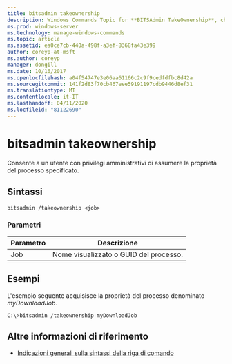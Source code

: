 ```yaml
---
title: bitsadmin takeownership
description: Windows Commands Topic for **BITSAdmin TakeOwnership**, che consente a un utente con privilegi amministrativi di assumere la proprietà del processo specificato.
ms.prod: windows-server
ms.technology: manage-windows-commands
ms.topic: article
ms.assetid: ea0ce7cb-440a-498f-a3ef-8368fa43e399
author: coreyp-at-msft
ms.author: coreyp
manager: dongill
ms.date: 10/16/2017
ms.openlocfilehash: a04f54747e3e06aa61166c2c9f9cedfdfbc8d42a
ms.sourcegitcommit: 141f2d83f70cb467eee59191197cdb9446d8ef31
ms.translationtype: MT
ms.contentlocale: it-IT
ms.lasthandoff: 04/11/2020
ms.locfileid: "81122690"
---
```

# <a name="bitsadmin-takeownership"></a>bitsadmin takeownership

Consente a un utente con privilegi amministrativi di assumere la proprietà del processo specificato.

## <a name="syntax"></a>Sintassi

```
bitsadmin /takeownership <job>
```

### <a name="parameters"></a>Parametri

| Parametro | Descrizione |
| --------- | ---------- |
| Job | Nome visualizzato o GUID del processo. |

## <a name="examples"></a>Esempi

L'esempio seguente acquisisce la proprietà del processo denominato *myDownloadJob*.

```
C:\>bitsadmin /takeownership myDownloadJob
```

## <a name="additional-references"></a>Altre informazioni di riferimento

- [Indicazioni generali sulla sintassi della riga di comando](command-line-syntax-key.md)